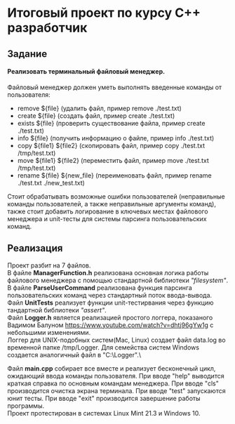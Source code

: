 # Итоговый проект по курсу С++ разработчик

## Задание
#### Реализовать терминальный файловый менеджер.
Файловый менеджер должен уметь выполнять введенные команды от пользователя:
- remove ${file} (удалить файл, пример remove ./test.txt)
- create ${file} (создать файл, пример create ./test.txt)
- exists ${file} (проверить существование файла, пример create ./test.txt)
- info ${file} (получить информацию о файле, пример info ./test.txt)
- copy ${file1} ${file2} (скопировать файл, пример copy ./test.txt /tmp/test.txt)
- move ${file1} ${file2} (переместить файл, пример move ./test.txt /tmp/test.txt)
- rename ${file} ${new_file} (переименовать файл, пример rename ./test.txt ./new_test.txt)

Стоит обрабатывать возможные ошибки пользователей (неправильные команды пользователей, а также неправильные аргументы команд), также стоит добавить логирование в ключевых местах файлового менеджера и unit-тесты для системы парсинга пользовательских команд.

## Реализация
Проект разбит на 7 файлов.\
В файле **ManagerFunction.h** реализована основная логика работы файлового менеджера с помощью стандартной библиотеки *"filesystem"*.\
В файле **ParseUserCommand** реализована функция парсинга пользовательских команд через стандартный поток ввода-вывода.\
Файл **UnitTests** реализует функции unit-тестирвания через функцию тандартной библиотеки *"assert"*.\
Файл **Logger.h** является реализацией простого логгера, показаного Вадимом Балуном <https://www.youtube.com/watch?v=dhtj96gYw1g> с небольшими изменениями.\
Логгер для UNIX-подобных систем(Mac, Linux) создает файл data.log во временной папке /tmp/Logger. Для семейства систем Windows создается аналогичный файл в "C:\Logger\".\

Файл **main.cpp** собирает все вместе и реализует бесконечный цикл, ожидающий ввода команды пользователя. При вводе "help" выводится краткая справка по основным командам менеджера.
При вводе "cls" производится очистка экрана терминала. При вводе "test" запускаются юнит тесты. При вводе "exit" производится завершение работы программы.\
Проект протестирован в системах Linux Mint 21.3 и Windows 10.